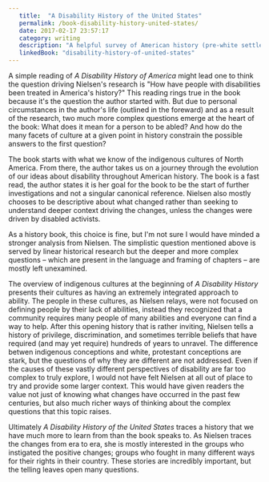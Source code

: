 ```yaml
---
   title:  "A Disability History of the United States"
   permalink: /book-disability-history-united-states/
   date: 2017-02-17 23:57:17
   category: writing
   description: "A helpful survey of American history (pre-white settlers to now) focused on how disability was understood and how people with disabilities have been treated within various periods."
   linkedBook: "disability-history-of-united-states"
---
```


A simple reading of _A Disability History of America_ might lead one to think the question driving Nielsen's research is "How have people with disabilities been treated in America's history?" This reading rings true in the book because it's the question the author started with. But due to personal circumstances in the author's life (outlined in the foreward) and as a result of the research, two much more complex questions emerge at the heart of the book: What does it mean for a person to be abled? And how do the many facets of culture at a given point in history constrain the possible answers to the first question?

The book starts with what we know of the indigenous cultures of North America. From there, the author takes us on a journey through the evolution of our ideas about disability throughout American history. The book is a fast read, the author states it is her goal for the book to be the start of further investigations and not a singular canonical reference. Nielsen also mostly chooses to be descriptive about what changed rather than seeking to understand deeper context driving the changes, unless the changes were driven by disabled activists.

As a history book, this choice is fine, but I'm not sure I would have minded a stronger analysis from Nielsen. The simplistic question mentioned above is served by linear historical research but the deeper and more complex questions – which are present in the language and framing of chapters – are mostly left unexamined.

The overview of indigenous cultures at the beginning of _A Disability History_ presents their cultures as having an extremely integrated approach to ability. The people in these cultures, as Nielsen relays, were not focused on defining people by their lack of abilities, instead they recognized that a community requires many people of many abilities and everyone can find a way to help. After this opening history that is rather inviting, Nielsen tells a history of privilege, discrimination, and sometimes terrible beliefs that have required (and may yet require) hundreds of years to unravel. The difference betwen indigenous conceptions and white, protestant conceptions are stark, but the questions of why they are different are not addressed. Even if the causes of these vastly different perspectives of disability are far too complex to truly explore, I would not have felt Nielsen at all out of place to try and provide some larger context. This would have given readers the value not just of knowing what changes have occurred in the past few centuries, but also much richer ways of thinking about the complex questions that this topic raises.

Ultimately _A Disability History of the United States_ traces a history that we have much more to learn from than the book speaks to. As Nielsen traces the changes from era to era, she is mostly interested in the groups who instigated the positive changes; groups who fought in many different ways for their rights in their country. These stories are incredibly important, but the telling leaves open many questions.

